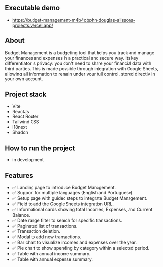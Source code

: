 ## Executable demo
- https://budget-management-m4b4obphn-douglas-alissons-projects.vercel.app/

## About
Budget Management is a budgeting tool that helps you track and manage your finances and expenses in a practical and secure way.
Its key differentiator is privacy: you don't need to share your financial data with third parties. This is made possible through integration with Google Sheets, allowing all information to remain under your full control, stored directly in your own account.

## Project stack
- Vite
- ReactJs
- React Router
- Tailwind CSS
- i18next
- Shadcn

## How to run the project
- in development

## Features
- :white_check_mark: Landing page to introduce Budget Management.
- :white_check_mark: Support for multiple languages (English and Portuguese).
- :white_check_mark: Setup page with guided steps to integrate Budget Management.
- :white_check_mark: Field to add the Google Sheets integration URL.
- :white_check_mark: Informational cards showing total Incomes, Expenses, and Current Balance.
- :white_check_mark: Date range filter to search for specific transactions.
- :white_check_mark: Paginated list of transactions.
- :white_check_mark: Transaction deletion.
- :white_check_mark: Modal to add new transactions.
- :white_check_mark: Bar chart to visualize incomes and expenses over the year.
- :white_check_mark: Pie chart to show spending by category within a selected period.
- :white_check_mark: Table with annual income summary.
- :white_check_mark: Table with annual expense summary.